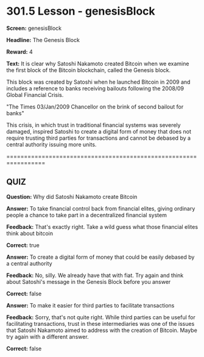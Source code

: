 # 301.5 Lesson - genesisBlock

**Screen:** genesisBlock

**Headline:** The Genesis Block

**Reward:** 4

**Text:** It is clear why Satoshi Nakamoto created Bitcoin when we examine the first block of the Bitcoin blockchain, called the Genesis block.

This block was created by Satoshi when he launched Bitcoin in 2009 and includes a reference to banks receiving bailouts following the 2008/09 Global Financial Crisis.

&quot;The Times 03/Jan/2009 Chancellor on the brink of second bailout for banks&quot;

This crisis, in which trust in traditional financial systems was severely damaged, inspired Satoshi to create a digital form of money that does not require trusting third parties for transactions and cannot be debased by a central authority issuing more units.


=================================================================

## QUIZ

**Question:** Why did Satoshi Nakamoto create Bitcoin


**Answer:** To take financial control back from financial elites, giving ordinary people a chance to take part in a decentralized financial system

**Feedback:** That&#x27;s exactly right. Take a wild guess what those financial elites think about bitcoin

**Correct:** true

**Answer:** To create a digital form of money that could be easily debased by a central authority

**Feedback:** No, silly. We already have that with fiat. Try again and think about Satoshi&#x27;s message in the Genesis Block before you answer

**Correct:** false

**Answer:** To make it easier for third parties to facilitate transactions

**Feedback:** Sorry, that&#x27;s not quite right. While third parties can be useful for facilitating transactions, trust in these intermediaries was one of the issues that Satoshi Nakamoto aimed to address with the creation of Bitcoin. Maybe try again with a different answer.

**Correct:** false


<figure><img src="../.gitbook/assets/301-05.png" alt=""><figcaption></figcaption></figure>

